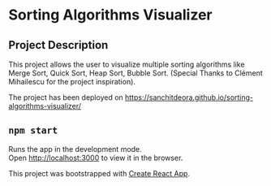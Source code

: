 # Sorting Algorithms Visualizer

## Project Description

This project allows the user to visualize multiple sorting algorithms like Merge Sort, Quick Sort, Heap Sort, Bubble Sort.
(Special Thanks to Clément Mihailescu for the project inspiration).

The project has been deployed on https://sanchitdeora.github.io/sorting-algorithms-visualizer/


## `npm start`

Runs the app in the development mode.<br />
Open [http://localhost:3000](http://localhost:3000) to view it in the browser.

This project was bootstrapped with [Create React App](https://github.com/facebook/create-react-app).
